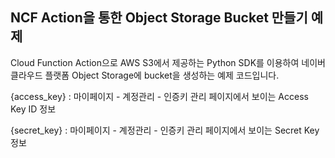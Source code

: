 ## NCF Action을 통한 Object Storage Bucket 만들기 예제

Cloud Function Action으로 AWS S3에서 제공하는 Python SDK를 이용하여 네이버 클라우드 플랫폼 Object Storage에 bucket을 생성하는 예제 코드입니다.

{access_key} : 마이페이지 - 계정관리 - 인증키 관리 페이지에서 보이는 Access Key ID 정보

{secret_key} : 마이페이지 - 계정관리 - 인증키 관리 페이지에서 보이는 Secret Key 정보
